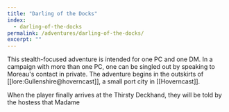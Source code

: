 ```yaml
---
title: "Darling of the Docks"
index:
  - darling-of-the-docks
permalink: /adventures/darling-of-the-docks/
excerpt: ""
---
```

This stealth-focused adventure is intended for one PC and one DM. In a campaign with more than one PC, one can be singled out by speaking to Moreau's contact in private. The adventure begins in the outskirts of [[lore:Gullenshire@hoverncast]], a small port city in [[Hoverncast]].

When the player finally arrives at the Thirsty Deckhand, they will be told by the hostess that Madame 